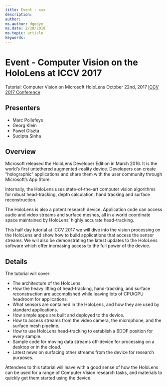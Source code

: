 ```yaml
---
title: Event - xxx
description: 
author: 
ms.author: dgedye
ms.date: 2/28/2018
ms.topic: article
keywords: 
---
```


# Event - Computer Vision on the HoloLens at ICCV 2017

Tutorial: Computer Vision on Microsoft HoloLens
 October 22nd, 2017
 [ICCV 2017 Conference](http://iccv2017.thecvf.com/)

## Presenters
* Marc Pollefeys
* Georg Klein
* Pawel Olszta
* Sudipta Sinha

## Overview

Microsoft released the HoloLens Developer Edition in March 2016. It is the world’s first untethered augmented-reality device. Developers can create “holographic” applications and share them with the user community through Microsoft’s App Store.

Internally, the HoloLens uses state-of-the-art computer vision algorithms for robust head-tracking, depth calculation, hand tracking and surface reconstruction.

The HoloLens is also a potent research device. Application code can access audio and video streams and surface meshes, all in a world coordinate space maintained by HoloLens’ highly accurate head-tracking.

This half day tutorial at ICCV 2017 we will dive into the vision processing on the HoloLens and show how to build applications that access the sensor streams. We will also be demonstrating the latest updates to the HoloLens software which offer increasing access to the full power of the device.

## Details

The tutorial will cover:
* The architecture of the HoloLens.
* How the heavy lifting of head-tracking, hand-tracking, and surface reconstruction are accomplished while leaving lots of CPU/GPU headroom for applications.
* What sensors are contained in the HoloLens, and how they are used by standard applications.
* How simple apps are built and deployed to the device.
* How to access streams from the video camera, the microphone, and the surface mesh pipeline.
* How to use HoloLens head-tracking to establish a 6DOF position for every sample.
* Sample code for moving data streams off-device for processing on a desktop or in the cloud.
* Latest news on surfacing other streams from the device for research purposes.

Attendees to this tutorial will leave with a good sense of how the HoloLens can be used for a range of Computer Vision research tasks, and materials to quickly get them started using the device.
